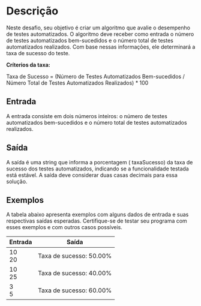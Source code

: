# Descrição
Neste desafio, seu objetivo é criar um algoritmo que avalie o desempenho de testes automatizados. O algoritmo deve receber como entrada o número de testes automatizados bem-sucedidos e o número total de testes automatizados realizados. Com base nessas informações, ele determinará a taxa de sucesso do teste.

**Críterios da taxa:**

Taxa de Sucesso = (Número de Testes Automatizados Bem-sucedidos / Número Total de Testes Automatizados Realizados) * 100

## Entrada
A entrada consiste em dois números inteiros: o número de testes automatizados bem-sucedidos e o número total de testes automatizados realizados.

## Saída
A saída é uma string que informa a porcentagem ( taxaSucesso) da taxa de sucesso dos testes automatizados, indicando se a funcionalidade testada está estável. A saída deve considerar duas casas decimais para essa solução.

## Exemplos
A tabela abaixo apresenta exemplos com alguns dados de entrada e suas respectivas saídas esperadas. Certifique-se de testar seu programa com esses exemplos e com outros casos possíveis.


| Entrada   | Saída                   |
|-----------|-------------------------|
| 10<br/>20 | Taxa de sucesso: 50.00% |
| 10<br/>25 | Taxa de sucesso: 40.00% |
| 3<br/>5   | Taxa de sucesso: 60.00% |